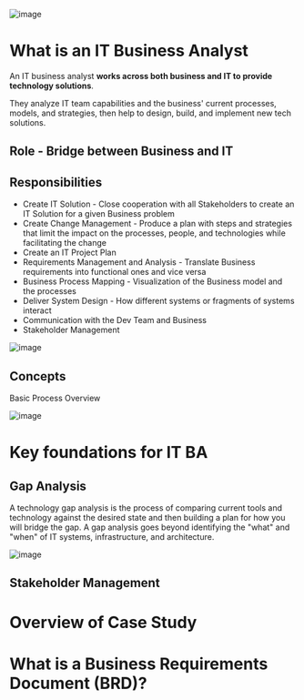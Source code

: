 ![image](https://github.com/pirocorp/IT-Business-Analysis/assets/34960418/26e4d342-847b-4e5b-a9a4-b78cd4caf500)

# What is an IT Business Analyst

An IT business analyst **works across both business and IT to provide technology solutions**.

They analyze IT team capabilities and the business' current processes, models, and strategies, then help to design, build, and implement new tech solutions.

## Role - Bridge between Business and IT

## Responsibilities  

- Create IT Solution - Close cooperation with all Stakeholders to create an IT Solution for a given Business problem
- Create Change Management - Produce a plan with steps and strategies that limit the impact on the processes, people, and technologies while facilitating the change
- Create an IT Project Plan
- Requirements Management and Analysis - Translate Business requirements into functional ones and vice versa
- Business Process Mapping - Visualization of the Business model and the processes
- Deliver System Design -  How different systems or fragments of systems interact 
- Communication with the Dev Team and Business
- Stakeholder Management

![image](https://github.com/pirocorp/IT-Business-Analysis/assets/34960418/9b2b3b1a-ed0a-4914-8772-8c4614db2db2)

## Concepts

Basic Process Overview

![image](https://github.com/pirocorp/IT-Business-Analysis/assets/34960418/3762762f-e159-411d-b941-e646fe19f547)

# Key foundations for IT BA

## Gap Analysis

A technology gap analysis is the process of comparing current tools and technology against the desired state and then building a plan for how you will bridge the gap. A gap analysis goes beyond identifying the "what" and "when" of IT systems, infrastructure, and architecture.

![image](https://github.com/pirocorp/IT-Business-Analysis/assets/34960418/3a97e091-1334-4608-8fcc-4a3389c28057)


## Stakeholder Management

# Overview of Case Study

# What is a Business Requirements Document (BRD)?
